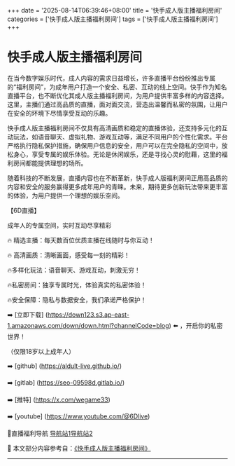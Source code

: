 +++
date = '2025-08-14T06:39:46+08:00'
title = '快手成人版主播福利房间'
categories = ['快手成人版主播福利房间']
tags = ['快手成人版主播福利房间']
+++

# 快手成人版主播福利房间

在当今数字娱乐时代，成人内容的需求日益增长，许多直播平台纷纷推出专属的“福利房间”，为成年用户打造一个安全、私密、互动的线上空间。快手作为知名直播平台，也不断优化其成人版主播福利房间，为用户提供丰富多样的内容选择。这里，主播们通过高品质的直播，面对面交流，营造出温馨而私密的氛围，让用户在安全的环境下尽情享受互动的乐趣。

快手成人版主播福利房间不仅具有高清画质和稳定的直播体验，还支持多元化的互动玩法，如语音聊天、虚拟礼物、游戏互动等，满足不同用户的个性化需求。平台严格执行隐私保护措施，确保用户信息的安全，用户可以在完全隐私的空间中，放松身心，享受专属的娱乐体验。无论是休闲娱乐，还是寻找心灵的慰藉，这里的福利房间都能提供理想的场所。

随着科技的不断发展，直播内容也在不断革新，快手成人版福利房间正用高品质的内容和安全的服务赢得更多成年用户的青睐。未来，期待更多创新玩法带来更丰富的体验，为用户提供一个理想的娱乐空间。

【6D直播】

 成年人的专属空间，实时互动尽享精彩

🔥 精选主播：每天数百位优质主播在线随时与你互动！

🔥 高清画质：清晰画面，感受每一刻的精彩！

🔥多样化玩法：语音聊天、游戏互动，刺激无穷！

🔥私密房间：独享专属时光，体验真实的私密体验！

🔥安全保障：隐私与数据安全，我们承诺严格保护！

➡️ [立即下载] (https://down123.s3.ap-east-1.amazonaws.com/down/down.html?channelCode=blog) ⬅️ ，开启你的私密世界！

 （仅限18岁以上成年人）

➡️ [github] (https://aldult-live.github.io/)

➡️ [gitlab] (https://seo-09598d.gitlab.io/)

➡️ [推特] (https://x.com/wegame33)

➡️ [youtube] (https://www.youtube.com/@6Dlive)

🔞直播福利导航   [导航站1](https://webstack-86085a.gitlab.io/)[导航站2](https://onlygit123-2.github.io/)


📘 本文部分内容参考自：[《快手成人版主播福利房间》](https://webstack-hugo-3.pages.dev/)

---
